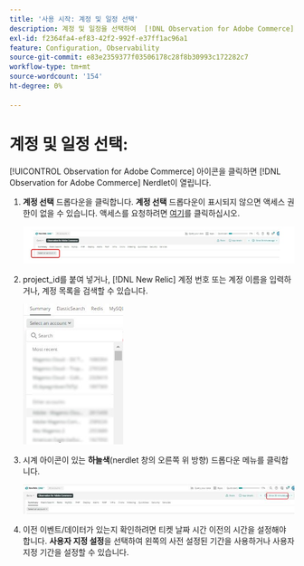 ```yaml
---
title: '사용 시작: 계정 및 일정 선택'
description: 계정 및 일정을 선택하여  [!DNL Observation for Adobe Commerce] nerdlet을 사용하는 방법을 알아봅니다.
exl-id: f2364fa4-ef83-42f2-992f-e37ff1ac96a1
feature: Configuration, Observability
source-git-commit: e83e2359377f03506178c28f8b30993c172282c7
workflow-type: tm+mt
source-wordcount: '154'
ht-degree: 0%

---
```


# 계정 및 일정 선택:

[!UICONTROL Observation for Adobe Commerce] 아이콘을 클릭하면 [!DNL Observation for Adobe Commerce] Nerdlet이 열립니다.

1. **계정 선택** 드롭다운을 클릭합니다. **계정 선택** 드롭다운이 표시되지 않으면 액세스 권한이 없을 수 있습니다. 액세스를 요청하려면 [여기](https://adobe.sharepoint.com/sites/MG/it/IT%20Services%20Wiki/Requesting%20access%20to%20Magento%20Commerce%20New%20Relic.aspx)를 클릭하십시오.

   ![계정 선택](../../assets/tools/observation-for-adobe-commerce/start-using-1.jpeg)

1. project_id를 붙여 넣거나, [!DNL New Relic] 계정 번호 또는 계정 이름을 입력하거나, 계정 목록을 검색할 수 있습니다.

   ![계정 목록 찾아보기](../../assets/tools/observation-for-adobe-commerce/start-using-2.jpg)

1. 시계 아이콘이 있는 **하늘색**(nerdlet 창의 오른쪽 위 방향) 드롭다운 메뉴를 클릭합니다.

   ![드롭다운 메뉴를 클릭합니다](../../assets/tools/observation-for-adobe-commerce/start-using-3.jpg)

1. 이전 이벤트/데이터가 있는지 확인하려면 티켓 날짜 시간 이전의 시간을 설정해야 합니다. **사용자 지정 설정**&#x200B;을 선택하여 왼쪽의 사전 설정된 기간을 사용하거나 사용자 지정 기간을 설정할 수 있습니다.
